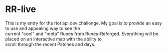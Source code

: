 # RR-live
This is my entry for the riot api dev challenge. My goal is to provide an easy to use and appealing way to see the <br>
current "cool" and "meta" Runes from Runes-Reforged. Everything will be placed on an interactive map with the ability to <br>
scroll through the recent Patches and days.
